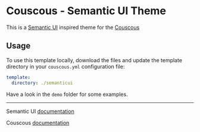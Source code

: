 # Couscous - Semantic UI Theme

This is a [Semantic UI](http://semantic-ui.com) inspired theme for the [Couscous](http://couscous.io)

## Usage
To use this template locally, download the files and update the template directory in your `couscous.yml` configuration file:

```yml
template:
  directory: ./semanticui
```

Have a look in the  `demo` folder for some examples.

---

Semantic UI [documentation](http://semantic-ui.com/introduction/getting-started.html)

Couscous [documentation](http://couscous.io/docs/getting-started.html)